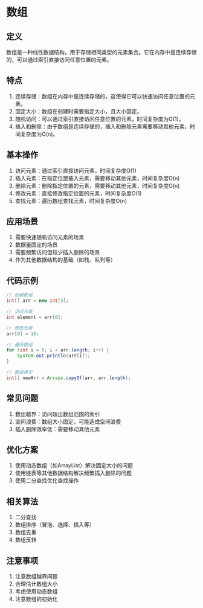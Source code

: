 # 数组

## 定义
数组是一种线性数据结构，用于存储相同类型的元素集合。它在内存中是连续存储的，可以通过索引直接访问任意位置的元素。

## 特点
1. 连续存储：数组在内存中是连续存储的，这使得它可以快速访问任意位置的元素。
2. 固定大小：数组在创建时需要指定大小，且大小固定。
3. 随机访问：可以通过索引直接访问任意位置的元素，时间复杂度为O(1)。
4. 插入和删除：由于数组是连续存储的，插入和删除元素需要移动其他元素，时间复杂度为O(n)。

## 基本操作
1. 访问元素：通过索引直接访问元素，时间复杂度O(1)
2. 插入元素：在指定位置插入元素，需要移动其他元素，时间复杂度O(n)
3. 删除元素：删除指定位置的元素，需要移动其他元素，时间复杂度O(n)
4. 修改元素：直接修改指定位置的元素，时间复杂度O(1)
5. 查找元素：遍历数组查找元素，时间复杂度O(n)

## 应用场景
1. 需要快速随机访问元素的场景
2. 数据量固定的场景
3. 需要频繁访问但较少插入删除的场景
4. 作为其他数据结构的基础（如栈、队列等）

## 代码示例
```java
// 创建数组
int[] arr = new int[5];

// 访问元素
int element = arr[0];

// 修改元素
arr[0] = 10;

// 遍历数组
for (int i = 0; i < arr.length; i++) {
    System.out.println(arr[i]);
}

// 数组拷贝
int[] newArr = Arrays.copyOf(arr, arr.length);
```

## 常见问题
1. 数组越界：访问超出数组范围的索引
2. 空间浪费：数组大小固定，可能造成空间浪费
3. 插入删除效率低：需要移动其他元素

## 优化方案
1. 使用动态数组（如ArrayList）解决固定大小的问题
2. 使用链表等其他数据结构解决频繁插入删除的问题
3. 使用二分查找优化查找操作

## 相关算法
1. 二分查找
2. 数组排序（冒泡、选择、插入等）
3. 数组去重
4. 数组反转

## 注意事项
1. 注意数组越界问题
2. 合理估计数组大小
3. 考虑使用动态数组
4. 注意数组的初始化